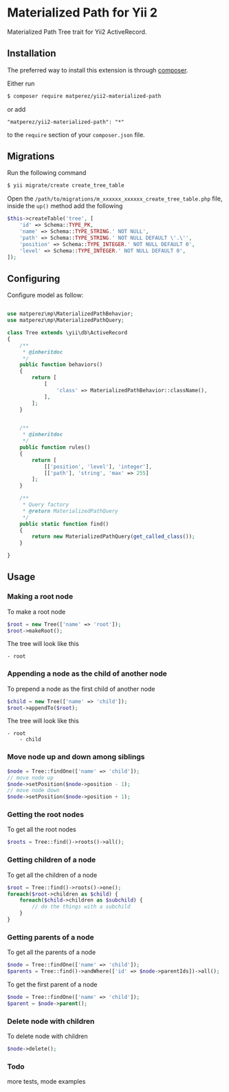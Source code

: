 # Materialized Path for Yii 2

Materialized Path Tree trait for Yii2 ActiveRecord.

## Installation

The preferred way to install this extension is through [composer](http://getcomposer.org/download/).

Either run

```bash
$ composer require matperez/yii2-materialized-path
```

or add

```
"matperez/yii2-materialized-path": "*"
```

to the `require` section of your `composer.json` file.


## Migrations

Run the following command

```bash
$ yii migrate/create create_tree_table
```

Open the `/path/to/migrations/m_xxxxxx_xxxxxx_create_tree_table.php` file,
inside the `up()` method add the following

```php
$this->createTable('tree', [
    'id' => Schema::TYPE_PK,
    'name' => Schema::TYPE_STRING.' NOT NULL',
    'path' => Schema::TYPE_STRING.' NOT NULL DEFAULT \'.\'',
    'position' => Schema::TYPE_INTEGER.' NOT NULL DEFAULT 0',
    'level' => Schema::TYPE_INTEGER.' NOT NULL DEFAULT 0',
]);
```

## Configuring

Configure model as follow:

```php

use matperez\mp\MaterializedPathBehavior;
use matperez\mp\MaterializedPathQuery;

class Tree extends \yii\db\ActiveRecord
{
    /**
     * @inheritdoc
     */
    public function behaviors()
    {
        return [
            [
                'class' => MaterializedPathBehavior::className(),
            ],
        ];
    }


    /**
     * @inheritdoc
     */
    public function rules()
    {
        return [
            [['position', 'level'], 'integer'],
            [['path'], 'string', 'max' => 255]
        ];
    }

    /**
     * Query factory
     * @return MaterializedPathQuery
     */
    public static function find()
    {
        return new MaterializedPathQuery(get_called_class());
    }

}
```

## Usage

### Making a root node

To make a root node

```php
$root = new Tree(['name' => 'root']);
$root->makeRoot();
```

The tree will look like this

```
- root
```

### Appending a node as the child of another node

To prepend a node as the first child of another node

```php
$child = new Tree(['name' => 'child']);
$root->appendTo($root);
```

The tree will look like this

```
- root
    - child
```

### Move node up and down among siblings

```php
$node = Tree::findOne(['name' => 'child']);
// move node up
$node->setPosition($node->position - 1);
// move node down
$node->setPosition($node->position + 1);
```

### Getting the root nodes

To get all the root nodes

```php
$roots = Tree::find()->roots()->all();
```

### Getting children of a node

To get all the children of a node

```php
$root = Tree::find()->roots()->one();
foreach($root->children as $child) {
    foreach($child->children as $subchild) {
        // do the things with a subchild    
    }
}
```

### Getting parents of a node

To get all the parents of a node

```php
$node = Tree::findOne(['name' => 'child']);
$parents = Tree::find()->andWhere(['id' => $node->parentIds])->all();
```

To get the first parent of a node

```php
$node = Tree::findOne(['name' => 'child']);
$parent = $node->parent();
```

### Delete node with children

To delete node with children
```php
$node->delete();
```

### Todo

more tests, mode examples